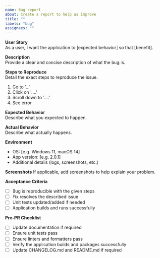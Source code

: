 ```yaml
---
name: Bug report
about: Create a report to help us improve
title: ""
labels: "bug"
assignees: ""
---
```


**User Story**  
As a user, I want the application to [expected behavior] so that [benefit].

**Description**  
Provide a clear and concise description of what the bug is.

**Steps to Reproduce**  
Detail the exact steps to reproduce the issue.

1. Go to '...'
2. Click on '....'
3. Scroll down to '....'
4. See error

**Expected Behavior**  
Describe what you expected to happen.

**Actual Behavior**  
Describe what actually happens.

**Environment**

- OS: [e.g. Windows 11, macOS 14]
- App version: [e.g. 2.0.1]
- Additional details (logs, screenshots, etc.)

**Screenshots**
If applicable, add screenshots to help explain your problem.

**Acceptance Criteria**

- [ ] Bug is reproducible with the given steps
- [ ] Fix resolves the described issue
- [ ] Unit tests updated/added if needed
- [ ] Application builds and runs successfully

**Pre-PR Checklist**

- [ ] Update documentation if required
- [ ] Ensure unit tests pass
- [ ] Ensure linters and formatters pass
- [ ] Verify the application builds and packages successfully
- [ ] Update CHANGELOG.md and README.md if required
